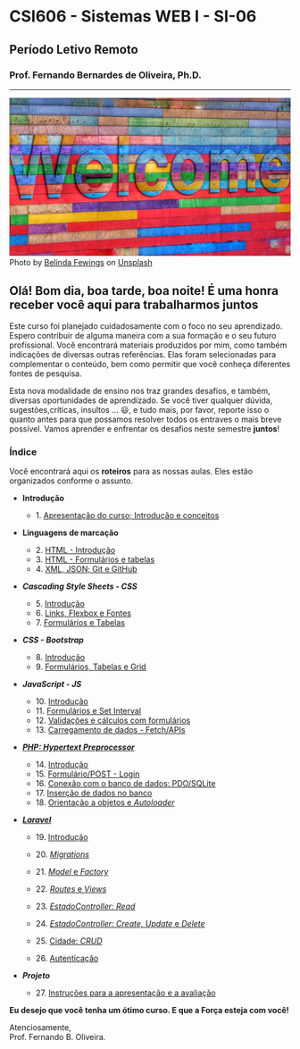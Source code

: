 # CSI606 - Sistemas WEB I - SI-06

## Período Letivo Remoto

### Prof. Fernando Bernardes de Oliveira, Ph.D.

---

![image](./img/belinda-fewings-6wAGwpsXHE0-unsplash.jpg)  
Photo by <a href="https://unsplash.com/@bel2000a?utm_source=unsplash&utm_medium=referral&utm_content=creditCopyText">Belinda Fewings</a> on <a href="https://unsplash.com/s/photos/belinda-fewings-welcome?utm_source=unsplash&utm_medium=referral&utm_content=creditCopyText">Unsplash</a>
  
## Olá! Bom dia, boa tarde, boa noite! É uma honra receber você aqui para trabalharmos juntos  

Este curso foi planejado cuidadosamente com o foco no seu aprendizado. Espero contribuir de alguma maneira com a sua formação e o seu futuro profissional. Você encontrará materiais produzidos por mim, como também indicações de diversas outras referências. Elas foram selecionadas para complementar o conteúdo, bem como permitir que você conheça diferentes fontes de pesquisa.  

Esta nova modalidade de ensino nos traz grandes desafios, e também, diversas oportunidades de aprendizado. Se você tiver qualquer dúvida, sugestões,críticas, insultos \... :smiley:, e tudo mais, por favor, reporte isso o quanto antes para que possamos resolver todos os entraves o mais breve possível. Vamos aprender e enfrentar os desafios neste semestre **juntos**!  

### Índice

Você encontrará aqui os **roteiros** para as nossas aulas. Eles estão organizados conforme o assunto.

- **Introdução**
  - 1\. [Apresentação do curso; Introdução e conceitos](./introduction/001-roteiro-aula-01.md)

- **Linguagens de marcação**

  - 2\. [HTML - Introdução](./markup-languages/002-roteiro-aula-02-html.md)
  - 3\. [HTML - Formulários e tabelas](./markup-languages/003-roteiro-aula-03-html-forms-tables.md)
  - 4\. [XML, JSON; Git e GitHub](./markup-languages/004-roteiro-aula-04-ling-marcacoes-github.md)

- ***Cascading Style Sheets - CSS***

  - 5\. [Introdução](./css/005-roteiro-aula-05-css-introducao.md)
  - 6\. [Links, Flexbox e Fontes](./css/006-roteiro-aula-06-css-links-flexbox-fonts.md)
  - 7\. [Formulários e Tabelas](./css/007-roteiro-aula-07-css-forms-tables.md)

- ***CSS - Bootstrap***

  - 8\. [Introdução](./css/008-roteiro-aula-08-css-bs-introducao.md)
  - 9\. [Formulários, Tabelas e Grid](./css/009-roteiro-aula-09-css-bs-forms-tables-grid.md)

- ***JavaScript - JS***

  - 10\. [Introdução](./js/10-js-introducao.md)
  - 11\. [Formulários e Set Interval](./js/11-js-introducao-form-setinverval.md)
  - 12\. [Validações e cálculos com formulários](./js/12-js-calculo-validacao-form.md)
  - 13\. [Carregamento de dados - Fetch/APIs](./js/13-js-fetch-promise-api.md)

- [***PHP: Hypertext Preprocessor***](https://www.php.net/manual/en/faq.general.php#faq.general.acronym)

  - 14\. [Introdução](./php/014-php-introducao.md)
  - 15\. [Formulário/POST - Login](./php/015-php-form-login-post.md)
  - 16\. [Conexão com o banco de dados: PDO/SQLite](./php/016-php-database.md)
  - 17\. [Inserção de dados no banco](./php/017-php-database-insert.md)
  - 18\. [Orientação a objetos e *Autoloader*](./php/018-php-oop-autoloader.md)

- [***Laravel***](https://laravel.com/)

  - 19\. [Introdução](./laravel/019-laravel-introducao.md)
  - 20\. [*Migrations*](./laravel/020-laravel-migrations.md)
  - 21\. [*Model* e *Factory*](./laravel/021-laravel-model-factory.md)
  - 22\. [*Routes* e *Views*](./laravel/022-laravel-routes-views.md)

  - 23\. [*EstadoController: Read*](./laravel/023-laravel-controller-estados-index.md)
  - 24\. [*EstadoController: Create, Update* e *Delete*](./laravel/024-laravel-controller-estados-crud-final.md)
  - 25\. [Cidade: *CRUD*](./laravel/025-laravel-crud-cidades.md)
  - 26\. [Autenticação](./laravel/026-laravel-autenticacao.md)

- ***Projeto***

  - 27\. [Instruções para a apresentação e a avaliação](./project/roteiro-trabalho-final.md)

**Eu desejo que você tenha um ótimo curso. E que a Força esteja com você!**
  
Atenciosamente,  
Prof. Fernando B. Oliveira.
